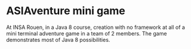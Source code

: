 # ASIAventure mini game

At INSA Rouen, in a Java 8 course, creation with no framework at all of a mini terminal adventure game in a team of 2 members. The game demonstrates most of Java 8 possibilities.
